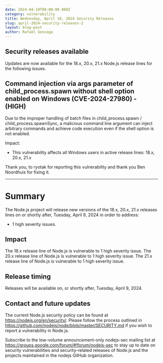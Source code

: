 ```yaml
---
date: 2024-04-10T00:00:00.000Z
category: vulnerability
title: Wednesday, April 10, 2024 Security Releases
slug: april-2024-security-releases-2
layout: blog-post
author: Rafael Gonzaga
---
```


## Security releases available

Updates are now available for the 18.x, 20.x, 21.x Node.js release lines for the
following issues.

## Command injection via args parameter of child_process.spawn without shell option enabled on Windows (CVE-2024-27980) - (HIGH)

Due to the improper handling of batch files in child_process.spawn / child_process.spawnSync, a malicious command line argument can inject arbitrary commands and achieve code execution even if the shell option is not enabled.

Impact:

- This vulnerability affects all Windows users in active release lines: 18.x, 20.x, 21.x

Thank you, to ryotak for reporting this vulnerability and thank you Ben Noordhuis for fixing it.

---

# Summary

The Node.js project will release new versions of the 18.x, 20.x, 21.x
releases lines on or shortly after, Tuesday, April 9, 2024 in order to address:

- 1 high severity issues.

## Impact

The 18.x release line of Node.js is vulnerable to 1 high severity issue.
The 20.x release line of Node.js is vulnerable to 1 high severity issue.
The 21.x release line of Node.js is vulnerable to 1 high severity issue.

## Release timing

Releases will be available on, or shortly after, Tuesday, April 9, 2024.

## Contact and future updates

The current Node.js security policy can be found at https://nodejs.org/en/security/.
Please follow the process outlined in https://github.com/nodejs/node/blob/master/SECURITY.md if you wish to report a vulnerability in Node.js.

Subscribe to the low-volume announcement-only nodejs-sec mailing list at https://groups.google.com/forum/#!forum/nodejs-sec to stay up to date on security vulnerabilities and security-related releases of Node.js and the projects maintained in the nodejs GitHub organization.
